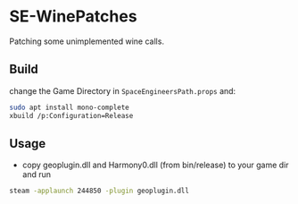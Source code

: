 # SE-WinePatches
Patching some unimplemented wine calls.


## Build

change the Game Directory in `SpaceEngineersPath.props` and:

```sh
sudo apt install mono-complete
xbuild /p:Configuration=Release
```

## Usage

* copy geoplugin.dll and Harmony0.dll (from bin/release) to your game dir and run
```sh
steam -applaunch 244850 -plugin geoplugin.dll
```
